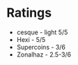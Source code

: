 <!-- TITLE: number9dream -->
<!-- SUBTITLE: The 4th book we read for book club -->

# Ratings
* cesque - light 5/5
* Hexi - 5/5
* Supercoins - 3/6
* Zonalhaz - 2.5-3/6